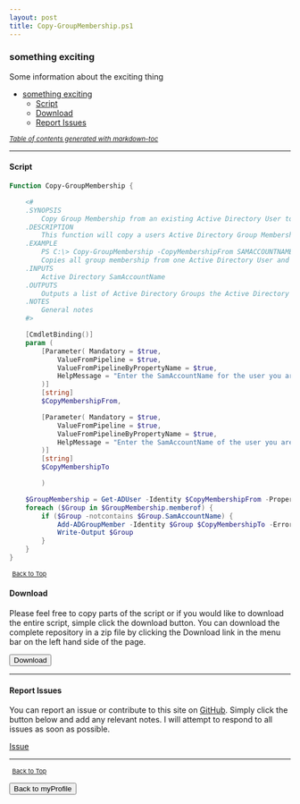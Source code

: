 ```yaml
---
layout: post
title: Copy-GroupMembership.ps1
---
```


### something exciting

Some information about the exciting thing

- [something exciting](#something-exciting)
  - [Script](#script)
  - [Download](#download)
  - [Report Issues](#report-issues)

<small><i><a href='http://ecotrust-canada.github.io/markdown-toc/'>Table of contents generated with markdown-toc</a></i></small>

---

#### Script

```powershell
Function Copy-GroupMembership {

    <#
    .SYNOPSIS
        Copy Group Membership from an existing Active Directory User to another Active Directory User
    .DESCRIPTION
        This function will copy a users Active Directory Group Membership to another Active Directory User by querying a users current membership and adding the same groups to another user.
    .EXAMPLE
        PS C:\> Copy-GroupMembership -CopyMembershipFrom SAMACCOUNTNAME -CopyMembershipTo SAMACCOUNTNAME
        Copies all group membership from one Active Directory User and replicates on another Active Directory User
    .INPUTS
        Active Directory SamAccountName
    .OUTPUTS
        Outputs a list of Active Directory Groups the Active Directory User has been added to.
    .NOTES
        General notes
    #>

    [CmdletBinding()]
    param (
        [Parameter( Mandatory = $true,
            ValueFromPipeline = $true,
            ValueFromPipelineByPropertyName = $true,
            HelpMessage = "Enter the SamAccountName for the user you are copying from."
        )]
        [string]
        $CopyMembershipFrom,

        [Parameter( Mandatory = $true,
            ValueFromPipeline = $true,
            ValueFromPipelineByPropertyName = $true,
            HelpMessage = "Enter the SamAccountName of the user you are copying to."
        )]
        [string]
        $CopyMembershipTo

        )

    $GroupMembership = Get-ADUser -Identity $CopyMembershipFrom -Properties memberof
    foreach ($Group in $GroupMembership.memberof) {
        if ($Group -notcontains $Group.SamAccountName) {
            Add-ADGroupMember -Identity $Group $CopyMembershipTo -ErrorAction SilentlyContinue
            Write-Output $Group
        }
    }
}

```

<span style="font-size:11px;"><a href="#"><i class="fas fa-caret-up" aria-hidden="true" style="color: white; margin-right:5px;"></i>Back to Top</a></span>

#### Download

Please feel free to copy parts of the script or if you would like to download the entire script, simple click the download button. You can download the complete repository in a zip file by clicking the Download link in the menu bar on the left hand side of the page.

<button class="btn" type="submit" onclick="window.open('http://agamar.domain.leigh-services.com:4000/powershell/functions/myProfile/Copy-GroupMembership.ps1')">
    <i class="fa fa-cloud-download-alt">
    </i>
        Download
</button>

---

#### Report Issues

You can report an issue or contribute to this site on <a href="https://github.com/BanterBoy/scripts-blog/issues">GitHub</a>. Simply click the button below and add any relevant notes. I will attempt to respond to all issues as soon as possible.

<!-- Place this tag where you want the button to render. -->

<a class="github-button" href="https://github.com/BanterBoy/scripts-blog/issues/new?title=Copy-GroupMembership.ps1&body=There is a problem with this function. Please find details below." data-show-count="true" aria-label="Issue BanterBoy/scripts-blog on GitHub">Issue</a>

---

<span style="font-size:11px;"><a href="#"><i class="fas fa-caret-up" aria-hidden="true" style="color: white; margin-right:5px;"></i>Back to Top</a></span>

<a href="/menu/_pages/myProfile.html">
    <button class="btn">
        <i class='fas fa-reply'>
        </i>
            Back to myProfile
    </button>
</a>

[1]: http://ecotrust-canada.github.io/markdown-toc
[2]: https://github.com/googlearchive/code-prettify
